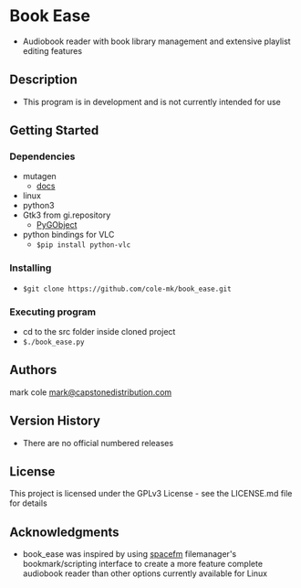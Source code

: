 # Book Ease

* Audiobook reader with book library management and extensive playlist editing features 

## Description
* This program is in development and is not currently intended for use

## Getting Started

### Dependencies

* mutagen
  * [docs](https://mutagen.readthedocs.io/en/latest/)
* linux
* python3
* Gtk3 from gi.repository
  * [PyGObject](https://www.gtk.org/docs/language-bindings/python)
* python bindings for VLC 
  * ```$pip install python-vlc```

### Installing

* ```$git clone https://github.com/cole-mk/book_ease.git```

### Executing program

* cd to the src folder inside cloned project
* ```$./book_ease.py```

## Authors

mark cole <mark@capstonedistribution.com>

## Version History
* There are no official numbered releases

## License

This project is licensed under the GPLv3 License - see the LICENSE.md file for details

## Acknowledgments
* book_ease was inspired by using [spacefm](https://ignorantguru.github.io/spacefm/) filemanager's bookmark/scripting interface to create a more feature complete audiobook reader than other options currently available for Linux

